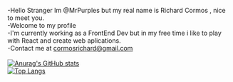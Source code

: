 -Hello Stranger Im @MrPurples but my real name is Richard Cormos , nice to meet you. 
<br/>
-Welcome to my profile 
<br/>
-I'm currently working as a FrontEnd Dev but in my free time i like to play with React and create web aplications.
<br/>
-Contact me at cormosrichard@gmail.com
<br/>
</br>
[![Anurag's GitHub stats](https://github-readme-stats.vercel.app/api?username=MrPurples&show=reviews,discussions_started,discussions_answered,prs_merged,prs_merged_percentage&show_icons=true&theme=radical)](https://github.com/MrPurples/github-readme-stats)
<br/>
[![Top Langs](https://github-readme-stats.vercel.app/api/top-langs/?username=MrPurples&layout=donut)](https://github.com/MrPurples/github-readme-stats)

